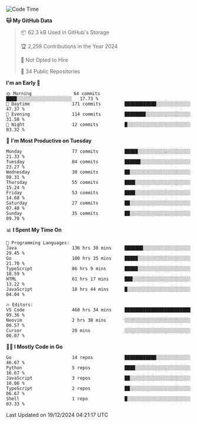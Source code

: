 <!--START_SECTION:thansetan-waka-->
![Code Time](http://img.shields.io/badge/Code%20Time-465%20hrs%2028%20mins-blue)

**🐱 My GitHub Data** 

> 📦 62.3 kB Used in GitHub's Storage 
 > 
> 🏆 2,259 Contributions in the Year 2024
 > 
> 🚫 Not Opted to Hire
 > 
> 📜 34 Public Repositories 
 > 

**I'm an Early 🐤** 

```text
🌞 Morning                64 commits          ████░░░░░░░░░░░░░░░░░░░░░   17.73 % 
🌆 Daytime                171 commits         ████████████░░░░░░░░░░░░░   47.37 % 
🌃 Evening                114 commits         ████████░░░░░░░░░░░░░░░░░   31.58 % 
🌙 Night                  12 commits          █░░░░░░░░░░░░░░░░░░░░░░░░   03.32 % 
```

📅 **I'm Most Productive on Tuesday** 

```text
Monday                   77 commits          █████░░░░░░░░░░░░░░░░░░░░   21.33 % 
Tuesday                  84 commits          ██████░░░░░░░░░░░░░░░░░░░   23.27 % 
Wednesday                30 commits          ██░░░░░░░░░░░░░░░░░░░░░░░   08.31 % 
Thursday                 55 commits          ████░░░░░░░░░░░░░░░░░░░░░   15.24 % 
Friday                   53 commits          ████░░░░░░░░░░░░░░░░░░░░░   14.68 % 
Saturday                 27 commits          ██░░░░░░░░░░░░░░░░░░░░░░░   07.48 % 
Sunday                   35 commits          ██░░░░░░░░░░░░░░░░░░░░░░░   09.70 % 
```

📊 **I Spent My Time On** 

```text
💬 Programming Languages: 
Java                     136 hrs 30 mins     ███████░░░░░░░░░░░░░░░░░░   29.45 % 
Go                       100 hrs 35 mins     █████░░░░░░░░░░░░░░░░░░░░   21.70 % 
TypeScript               86 hrs 9 mins       █████░░░░░░░░░░░░░░░░░░░░   18.59 % 
HTML                     61 hrs 17 mins      ███░░░░░░░░░░░░░░░░░░░░░░   13.22 % 
JavaScript               18 hrs 44 mins      █░░░░░░░░░░░░░░░░░░░░░░░░   04.04 % 

🔥 Editors: 
VS Code                  460 hrs 34 mins     █████████████████████████   99.36 % 
Neovim                   2 hrs 38 mins       ░░░░░░░░░░░░░░░░░░░░░░░░░   00.57 % 
Cursor                   20 mins             ░░░░░░░░░░░░░░░░░░░░░░░░░   00.07 % 
```

**🧑‍💻 I Mostly Code in Go** 

```text
Go                       14 repos            ████████████░░░░░░░░░░░░░   46.67 % 
Python                   5 repos             ████░░░░░░░░░░░░░░░░░░░░░   16.67 % 
JavaScript               3 repos             ██░░░░░░░░░░░░░░░░░░░░░░░   10.00 % 
TypeScript               2 repos             ██░░░░░░░░░░░░░░░░░░░░░░░   06.67 % 
Shell                    1 repo              █░░░░░░░░░░░░░░░░░░░░░░░░   03.33 % 
```

Last Updated on 19/12/2024 04:21:17 UTC
<!--END_SECTION:thansetan-waka-->